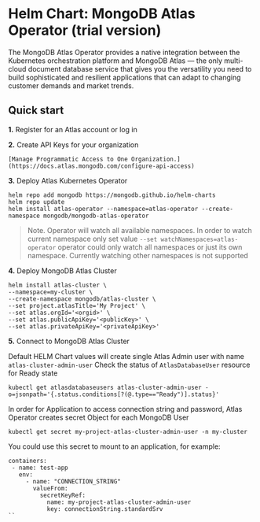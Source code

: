 # Helm Chart: MongoDB Atlas Operator (trial version)

The MongoDB Atlas Operator provides a native integration between the Kubernetes orchestration platform and MongoDB Atlas — the only multi-cloud document database service that gives you the versatility you need to build sophisticated and resilient applications that can adapt to changing customer demands and market trends.

## Quick start

**1.** Register for an Atlas account or log in

**2.** Create API Keys for your organization
    
    [Manage Programmatic Access to One Organization.] (https://docs.atlas.mongodb.com/configure-api-access)

**3.** Deploy Atlas Kubernetes Operator

``` 
helm repo add mongodb https://mongodb.github.io/helm-charts
helm repo update
helm install atlas-operator --namespace=atlas-operator --create-namespace mongodb/mongodb-atlas-operator
```

> Note. Operator will watch all available namespaces. In order to watch current namespace only set value `--set watchNamespaces=atlas-operator`
> operator could only watch all namespaces or just its own namespace. Currently watching other namespaces is not supported

**4.** Deploy MongoDB Atlas Cluster

```
helm install atlas-cluster \
--namespace=my-cluster \
--create-namespace mongodb/atlas-cluster \
--set project.atlasTitle='My Project' \
--set atlas.orgId='<orgid>' \
--set atlas.publicApiKey='<publicKey>' \
--set atlas.privateApiKey='<privateApiKey>'
```

**5.** Connect to MongoDB Atlas Cluster

Default HELM Chart values will create single Atlas Admin user with name `atlas-cluster-admin-user`
Check the status of `AtlasDatabaseUser` resource for Ready state

```kubectl get atlasdatabaseusers atlas-cluster-admin-user -o=jsonpath='{.status.conditions[?(@.type=="Ready")].status}'```

In order for Application to access connection string and password, Atlas Operator creates secret Object for each MongoDB User
```
kubectl get secret my-project-atlas-cluster-admin-user -n my-cluster
```

You could use this secret to mount to an application, for example:

```
containers:
 - name: test-app
   env:
     - name: "CONNECTION_STRING"
       valueFrom:
         secretKeyRef:
           name: my-project-atlas-cluster-admin-user
           key: connectionString.standardSrv
`` 



